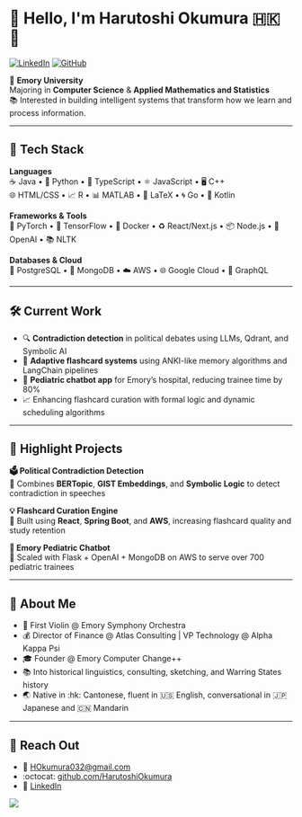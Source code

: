 # 👋 Hello, I'm Harutoshi Okumura :hong_kong: :japan:

[![LinkedIn](https://img.shields.io/badge/LinkedIn-blue?style=flat&logo=linkedin&logoColor=white)](https://www.linkedin.com/in/harutoshi-okumura/)
[![GitHub](https://img.shields.io/badge/GitHub-Profile-informational?style=flat&logo=github)](https://github.com/HarutoshiOkumura)

:school: **Emory University**  
Majoring in **Computer Science** & **Applied Mathematics and Statistics**  
:books: Interested in building intelligent systems that transform how we learn and process information.

---

## :rocket: Tech Stack

**Languages**  
:coffee: Java • :snake: Python • :blue_book: TypeScript • :atom_symbol: JavaScript • :desktop_computer: C++  
:globe_with_meridians: HTML/CSS • :chart_with_upwards_trend: R • :bar_chart: MATLAB • :scroll: LaTeX • :cyclone: Go • :iphone: Kotlin

**Frameworks & Tools**  
:brain: PyTorch • :test_tube: TensorFlow • :whale: Docker • :recycle: React/Next.js • :package: Node.js • :robot: OpenAI • :books: NLTK

**Databases & Cloud**  
:elephant: PostgreSQL • :leaves: MongoDB • :cloud: AWS • :globe_with_meridians: Google Cloud • :electric_plug: GraphQL

---

## :hammer_and_wrench: Current Work

- :mag: **Contradiction detection** in political debates using LLMs, Qdrant, and Symbolic AI  
- :thought_balloon: **Adaptive flashcard systems** using ANKI-like memory algorithms and LangChain pipelines  
- :hospital: **Pediatric chatbot app** for Emory’s hospital, reducing trainee time by 80%  
- :chart_with_upwards_trend: Enhancing flashcard curation with formal logic and dynamic scheduling algorithms

---

## :notebook: Highlight Projects

**:ballot_box: Political Contradiction Detection**  
:bookmark_tabs: Combines **BERTopic**, **GIST Embeddings**, and **Symbolic Logic** to detect contradiction in speeches

**:bulb: Flashcard Curation Engine**  
:hammer: Built using **React**, **Spring Boot**, and **AWS**, increasing flashcard quality and study retention

**:speech_balloon: Emory Pediatric Chatbot**  
:rocket: Scaled with Flask + OpenAI + MongoDB on AWS to serve over 700 pediatric trainees

---

## :wave: About Me

- :violin: First Violin @ Emory Symphony Orchestra  
- :moneybag: Director of Finance @ Atlas Consulting | VP Technology @ Alpha Kappa Psi  
- :mortar_board: Founder @ Emory Computer Change++  
- :books: Into historical linguistics, consulting, sketching, and Warring States history  
- :earth_asia: Native in :hk: Cantonese, fluent in :us: English, conversational in :jp: Japanese and :cn: Mandarin

---

## :email: Reach Out

- :email: HOkumura032@gmail.com  
- :octocat: [github.com/HarutoshiOkumura](https://github.com/HarutoshiOkumura)  
- :link: [LinkedIn](https://www.linkedin.com/in/harutoshi-okumura/)

![](https://komarev.com/ghpvc/?username=HarutoshiOkumura&color=red)
